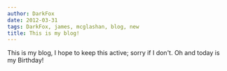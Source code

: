 ```yaml
---
author: DarkFox
date: 2012-03-31
tags: DarkFox, james, mcglashan, blog, new
title: This is my blog!
---
```


This is my blog, I hope to keep this active; sorry if I don't.  Oh and today is my Birthday!
